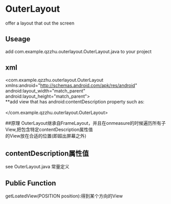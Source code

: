 # OuterLayout
offer a layout that out the screen

## Useage
add com.example.qzzhu.outerlayout.OuterLayout.java to your project

## xml 
<com.example.qzzhu.outerlayout.OuterLayout xmlns:android="http://schemas.android.com/apk/res/android"
    android:layout_width="match_parent"
    android:layout_height="match_parent">
	<br/>
	**add view that has android:contentDescription property such as:<br/>
	<EditText
        android:layout_width="match_parent"
        android:layout_height="wrap_content"
        android:id="@+id/editText"
        android:layout_gravity="center_horizontal|top"
        android:text="top"
        android:contentDescription="top"
        android:gravity="center"
        />   
</com.example.qzzhu.outerlayout.OuterLayout>

##原理
 OuterLayout继承自FrameLayout，并且在onmeasure的时候遍历所有子View,把包含特定contentDescription属性值<br/>
的View放在合适的位置(即超出屏幕之外)

## contentDescription属性值
see OuterLayout.java 常量定义

## Public Function
getLoatedView(POSITION position):得到某个方向的View
